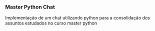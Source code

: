 ### Master Python Chat


Implementação de um chat utilizando python para a consolidação dos assuntos estudados no curso master python

